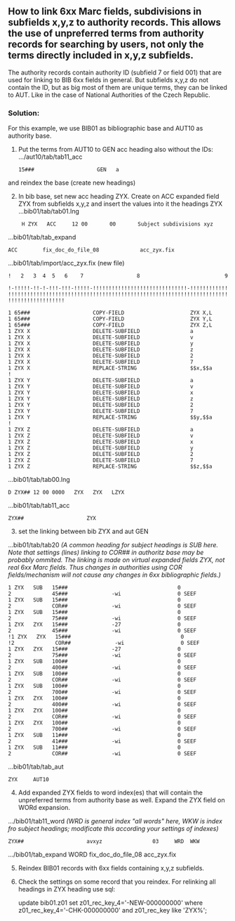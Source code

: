## How to link 6xx Marc fields, subdivisions in subfields x,y,z to authority records. This allows the use of unpreferred terms from authority records for searching by users, not only the terms directly included in x,y,z subfields.

The authority records contain authority ID (subfield 7 or field 001) that are used for linking to BIB 6xx fields in general. But subfields x,y,z do not contain the ID, but as big most of them are unique terms, they can be linked to AUT. Like in the case of National Authorities of the Czech Republic.

### Solution:
For this example, we use BIB01 as bibliographic base and AUT10 as authority base.

1. Put the terms from AUT10 to GEN acc heading also without the IDs: 
.../aut10/tab/tab11_acc

     `15###                    GEN   a`

and reindex the base (create new headings)


2. In bib base, set new acc heading ZYX. Create on ACC expanded field ZYX from subfields x,y,z and insert the values into it the headings ZYX
...bib01/tab/tab01.lng

    ` H ZYX   ACC     12 00       00       Subject subdivisions xyz`

...bib01/tab/tab_expand

    ACC        fix_doc_do_file_08             acc_zyx.fix

...bib01/tab/import/acc_zyx.fix  (new file)

    !   2   3  4  5   6    7                 8                           9
`!-!!!!!-!!-!-!!!-!!!-!!!!!-!!!!!!!!!!!!!!!!!!!!!!!!!!!!!!-!!!!!!!!!!!!!!!!!!!!!!!!!!!!!!!!!!!!!!!!!!!!!!!!!!!!!!!!!!!!!!!!!!!!!!!!!!!!!!!!!!!!!!!!!!!!!!!!!!!!`
  
    1 65###                    COPY-FIELD                     ZYX X,L
    1 65###                    COPY-FIELD                     ZYX Y,L
    1 65###                    COPY-FIELD                     ZYX Z,L
    1 ZYX X                    DELETE-SUBFIELD                a
    1 ZYX X                    DELETE-SUBFIELD                v
    1 ZYX X                    DELETE-SUBFIELD                y
    1 ZYX X                    DELETE-SUBFIELD                z
    1 ZYX X                    DELETE-SUBFIELD                2
    1 ZYX X                    DELETE-SUBFIELD                7
    1 ZYX X                    REPLACE-STRING                 $$x,$$a
    !
    1 ZYX Y                    DELETE-SUBFIELD                a
    1 ZYX Y                    DELETE-SUBFIELD                v
    1 ZYX Y                    DELETE-SUBFIELD                x
    1 ZYX Y                    DELETE-SUBFIELD                z
    1 ZYX Y                    DELETE-SUBFIELD                2
    1 ZYX Y                    DELETE-SUBFIELD                7
    1 ZYX Y                    REPLACE-STRING                 $$y,$$a
    !
    1 ZYX Z                    DELETE-SUBFIELD                a
    1 ZYX Z                    DELETE-SUBFIELD                v
    1 ZYX Z                    DELETE-SUBFIELD                x
    1 ZYX Z                    DELETE-SUBFIELD                y
    1 ZYX Z                    DELETE-SUBFIELD                2
    1 ZYX Z                    DELETE-SUBFIELD                7
    1 ZYX Z                    REPLACE-STRING                 $$z,$$a


...bib01/tab/tab00.lng

    D ZYX## 12 00 0000   ZYX   ZYX   LZYX

...bib01/tab/tab11_acc

    ZYX##                    ZYX


3. set the linking between bib ZYX and aut GEN


...bib01/tab/tab20
_(A common heading for subject headings is SUB here. Note that settings (lines) linking to COR## in authoritz base may be probably ommited. The linking is made on virtual expanded fields ZYX, not real 6xx Marc fields. Thus changes in authorities using COR fields/mechanism will not cause any changes in 6xx bibliographic fields.)_

    1 ZYX   SUB   15###                                   0
    2             45###              -wi                  0 SEEF
    1 ZYX   SUB   15###                                   0
    2             COR##              -wi                  0 SEEF
    1 ZYX   SUB   15###                                   0
    2             75###              -wi                  0 SEEF
    1 ZYX   ZYX   15###              -27                  0
    2             45###              -wi                  0 SEEF
    !1 ZYX   ZYX   15###                                   0
    !2             COR##              -wi                  0 SEEF
    1 ZYX   ZYX   15###              -27                  0
    2             75###              -wi                  0 SEEF
    1 ZYX   SUB   100##                                   0
    2             400##              -wi                  0 SEEF
    1 ZYX   SUB   100##                                   0
    2             COR##              -wi                  0 SEEF
    1 ZYX   SUB   100##                                   0
    2             700##              -wi                  0 SEEF
    1 ZYX   ZYX   100##                                   0
    2             400##              -wi                  0 SEEF
    1 ZYX   ZYX   100##                                   0
    2             COR##              -wi                  0 SEEF
    1 ZYX   ZYX   100##                                   0
    2             700##              -wi                  0 SEEF
    1 ZYX   SUB   11###                                   0
    2             41###              -wi                  0 SEEF
    1 ZYX   SUB   11###                                   0
    2             COR##              -wi                  0 SEEF

...bib01/tab/tab_aut

    ZYX     AUT10


4. Add expanded ZYX fields to word index(es) that will contain the unpreferred terms from authority base as well. Expand the ZYX field on WORd expansion.

.../bib01/tab11_word
_(WRD is general index "all words" here, WKW is index fro subject headings; modificate this according your settings of indexes)_

    ZYX##                    avxyz                03     WRD  WKW

.../bib01/tab_expand
    WORD       fix_doc_do_file_08             acc_zyx.fix


5.  Reindex BIB01 records with 6xx fields containing x,y,z subfields.


6. Check the settings on some record that you reindex. For relinking all headings in ZYX heading use sql:

    update bib01.z01 set z01_rec_key_4='-NEW-000000000' where z01_rec_key_4='-CHK-000000000' and z01_rec_key like 'ZYX%';











